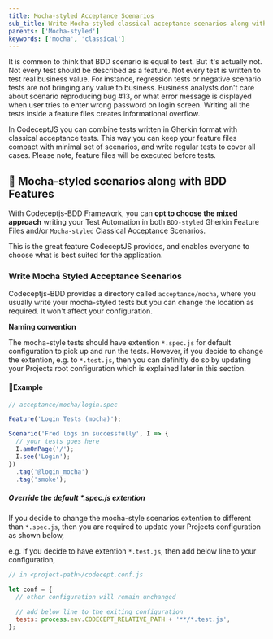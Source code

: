 ```yaml
---
title: Mocha-styled Acceptance Scenarios
sub_title: Write Mocha-styled classical acceptance scenarios along with BDD Features
parents: ['Mocha-styled']
keywords: ['mocha', 'classical']
---
```


It is common to think that BDD scenario is equal to test. But it's actually not. Not every test should be described as a feature. Not every test is written to test real business value. For instance, regression tests or negative scenario tests are not bringing any value to business. Business analysts don't care about scenario reproducing bug #13, or what error message is displayed when user tries to enter wrong password on login screen. Writing all the tests inside a feature files creates informational overflow.

In CodeceptJS you can combine tests written in Gherkin format with classical acceptance tests. This way you can keep your feature files compact with minimal set of scenarios, and write regular tests to cover all cases. Please note, feature files will be executed before tests.

## 🚀 Mocha-styled scenarios along with BDD Features

With Codeceptjs-BDD Framework, you can **opt to choose the mixed approach** writing your Test Automation in both `BDD-styled` Gherkin Feature Files and/or `Mocha-styled` Classical Acceptance Scenarios.

This is the great feature CodeceptJS provides, and enables everyone to choose what is best suited for the application.

### Write Mocha Styled Acceptance Scenarios

Codeceptjs-BDD provides a directory called `acceptance/mocha`, where you usually write your mocha-styled tests but you can change the location as required. It won't affect your configuration.

**Naming convention**

The mocha-style tests should have extention `*.spec.js` for default configuration to pick up and run the tests. However, if you decide to change the extention, e.g. to `*.test.js`, then you can definitly do so by updating your Projects root configuration which is explained later in this section.

#### 🚦Example

```javascript
// acceptance/mocha/login.spec

Feature('Login Tests (mocha)');

Scenario('Fred logs in successfully', I => {
  // your tests goes here
  I.amOnPage('/');
  I.see('Login');
})
  .tag('@login_mocha')
  .tag('smoke');
```

##### Override the default \*.spec.js extention

If you decide to change the mocha-style scenarios extention to different than `*.spec.js`, then you are required to update your Projects configuration as shown below,

e.g. if you decide to have extention `*.test.js`, then add below line to your configuration,

```javascript
// in <project-path>/codecept.conf.js

let conf = {
  // other configuration will remain unchanged

  // add below line to the exiting configuration
  tests: process.env.CODECEPT_RELATIVE_PATH + '**/*.test.js',
};
```
